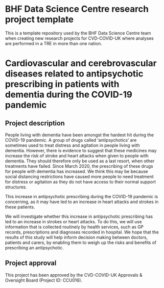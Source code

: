 # BHF Data Science Centre research project template

This is a template repository used by the BHF Data Science Centre team when creating new research projects for CVD-COVID-UK where analyses are performed in a TRE in more than one nation.

# Cardiovascular and cerebrovascular diseases related to antipsychotic prescribing in patients with dementia during the COVID-19 pandemic

## Project description

People living with dementia have been amongst the hardest hit during the COVID-19 pandemic. A group of drugs called ‘antipsychotics’ are sometimes used to treat distress and agitation in people living with dementia. However, there is evidence to suggest that these medicines may increase the risk of stroke and heart attacks when given to people with dementia. They should therefore only be used as a last resort, when other treatments have failed. Since March 2020, the prescribing of these drugs for people with dementia has increased. We think this may be because social distancing restrictions have caused more people to need treatment for distress or agitation as they do not have access to their normal support structures.

This increase in antipsychotic prescribing during the COVID-19 pandemic is concerning, as it may have led to an increase in heart attacks and strokes in these patients.

We will investigate whether this increase in antipsychotic prescribing has led to an increase in strokes or heart attacks. To do this, we will use information that is collected routinely by health services, such as GP records, prescriptions and diagnoses recorded in hospital. We hope that the results of this study will help inform decision making between doctors, patients and carers, by enabling them to weigh up the risks and benefits of prescribing an antipsychotic.

## Project approval

This project has been approved by the CVD-COVID-UK Approvals & Oversight Board (Project ID: CCU016).
